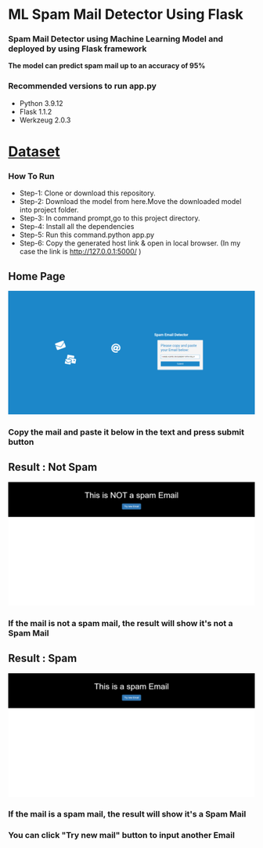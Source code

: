 # ML Spam Mail Detector Using Flask #


### Spam Mail Detector using Machine Learning Model and deployed by using Flask framework ###
**The model can predict spam mail up to an accuracy of 95%**


### Recommended versions to run app.py ###
* Python 3.9.12
* Flask 1.1.2
* Werkzeug 2.0.3

# [Dataset](https://drive.google.com/file/d/1BC3i_it67M401axkNbxe9aIiecFl5gv5/view?usp=sharing) #


### How To Run ###
* Step-1: Clone or download this repository.
* Step-2: Download the model from here.Move the downloaded model into project folder.
* Step-3: In command prompt,go to this project directory.
* Step-4: Install all the dependencies
* Step-5: Run this command.python app.py
* Step-6: Copy the generated host link & open in local browser. (In my case the link is http://127.0.0.1:5000/ )


## Home Page ##
![Home Page](https://github.com/TANZID36/Spam-Mail-Detector/blob/main/assets/home.png)
### Copy the mail and paste it below in the text and press submit button ###


## Result : Not Spam ##
![Not Spam](https://github.com/TANZID36/Spam-Mail-Detector/blob/main/assets/not%20spam.png)
### If the mail is not a spam mail, the result will show it's not a Spam Mail ###


## Result : Spam ##
![Not Spam](https://github.com/TANZID36/Spam-Mail-Detector/blob/main/assets/spam.png)
### If the mail is a spam mail, the result will show it's a Spam Mail ###
### You can click "Try new mail" button to input another Email ###
